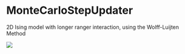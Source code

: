# MonteCarloStepUpdater
2D Ising model with longer ranger interaction, using the Wolff-Luijten Method


![](https://i.gifer.com/9sDD.gif)
